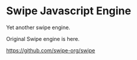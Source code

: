 # Swipe Javascript Engine 

Yet another swipe engine.

Original Swipe engine is here.

https://github.com/swipe-org/swipe
